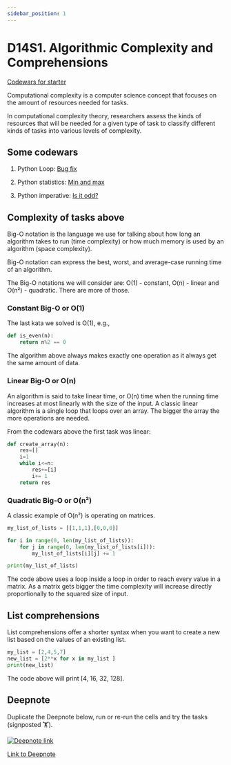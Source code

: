 ```yaml
---
sidebar_position: 1
---
```


# D14S1. Algorithmic Complexity and Comprehensions

[Codewars for starter](https://www.codewars.com/kata/57eadb7ecd143f4c9c0000a3/python)

Computational complexity is a computer science concept that focuses on the amount of resources needed for tasks.

In computational complexity theory, researchers assess the kinds of resources that will be needed for a given type of task to classify different kinds of tasks into various levels of complexity.

## Some codewars

1. Python Loop: [Bug fix](https://www.codewars.com/kata/55c28f7304e3eaebef0000da/python)

2. Python statistics: [Min and max](https://www.codewars.com/kata/577a98a6ae28071780000989/python)

3. Python imperative: [Is it odd?](https://www.codewars.com/kata/555a67db74814aa4ee0001b5/python)

## Complexity of tasks above

Big-O notation is the language we use for talking about how long an algorithm takes to run (time complexity) or how much memory is used by an algorithm (space complexity).

Big-O notation can express the best, worst, and average-case running time of an algorithm.

The Big-O notations we will consider are: O(1) - constant, O(n) - linear and O(n²) - quadratic. There are more of those.

### Constant Big-O or O(1)

The last kata we solved is O(1), e.g.,

```python
def is_even(n): 
    return n%2 == 0
```

The algorithm above always makes exactly one operation as it always get the same amount of data.

### Linear Big-O or O(n)

An algorithm is said to take linear time, or O(n) time when the running time increases at most linearly with the size of the input. A classic linear algorithm is a single loop that loops over an array. The bigger the array the more operations are needed.

From the codewars above the first task was linear:

```python
def create_array(n):
    res=[]
    i=1
    while i<=n:
        res+=[i]
        i+= 1
    return res
```

### Quadratic Big-O or O(n²)

A classic example of O(n²) is operating on matrices.

```python
my_list_of_lists = [[1,1,1],[0,0,0]]

for i in range(0, len(my_list_of_lists)):
    for j in range(0, len(my_list_of_lists[i])):
        my_list_of_lists[i][j] += 1

print(my_list_of_lists)
```

The code above uses a loop inside a loop in order to reach every value in a matrix. As a matrix gets bigger the time complexity will increase directly proportionally to the squared size of input.

## List comprehensions

List comprehensions offer a shorter syntax when you want to create a new list based on the values of an existing list.

```python
my_list = [2,4,5,7]
new_list = [2**x for x in my_list ]
print(new_list)
```

The code above will print [4, 16, 32, 128].

## Deepnote

Duplicate the Deepnote below, run or re-run the cells and try the tasks (signposted 🏋️).

[<img
    src="/img/icons/deepnote-logo.svg"
    alt="Deepnote link"
/>](https://deepnote.com/project/complexity-comprehension-6wZMpRdvTuabHuwF__0jkw/%2Fnotebook.ipynb)

[Link to Deepnote](https://deepnote.com/project/complexity-comprehension-6wZMpRdvTuabHuwF__0jkw/%2Fnotebook.ipynb)